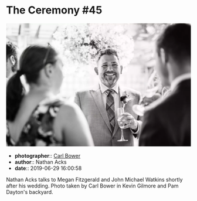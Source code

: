 # The Ceremony \#45

![Nathan Acks talks to Megan Fitzgerald and John Michael Watkins](assets/2019-06-29-set-1-the-ceremony-45.webp)

* **photographer**:: [Carl Bower](https://carlbowerphotos.com)
* **author**:: Nathan Acks
* **date**:: 2019-06-29 16:00:58

Nathan Acks talks to Megan Fitzgerald and John Michael Watkins shortly after his wedding. Photo taken by Carl Bower in Kevin Gilmore and Pam Dayton's backyard.
